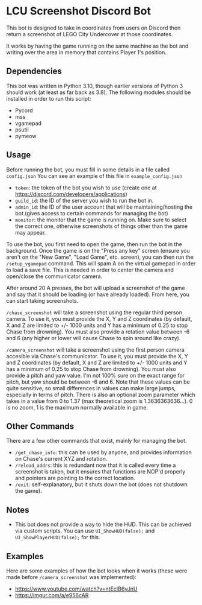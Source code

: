 # LCU Screenshot Discord Bot
This bot is designed to take in coordinates from users on Discord then return a screenshot of LEGO City Undercover at those coordinates.

It works by having the game running on the same machine as the bot and writing over the area in memory that contains Player 1's position.

## Dependencies
This bot was written in Python 3.10, though earlier versions of Python 3 should work (at least as far back as 3.8).
The following modules should be installed in order to run this script:

 - Pycord
 - mss
 - vgamepad
 - psutil
 - pymeow

## Usage
Before running the bot, you must fill in some details in a file called `config.json`
You can see an example of this file in `example_config.json`

 - `token`: the token of the bot you wish to use (create one at https://discord.com/developers/applications)
 - `guild_id`: the ID of the server you wish to run the bot in.
 - `admin_id`: the ID of the user account that will be maintaining/hosting the bot (gives access to certain commands for managing the bot)
 - `monitor`: the monitor that the game is running on. Make sure to select the correct one, otherwise screenshots of things other than the game may appear.

To use the bot, you first need to open the game, then run the bot in the background. Once the game is on the "Press any key" screen (ensure you aren't on the "New Game", "Load Game", etc. screen), you can then run the `/setup_vgamepad` command. This will spam A on the virtual gamepad in order to load a save file. This is needed in order to center the camera and open/close the communicator camera.

After around 20 A presses, the bot will upload a screenshot of the game and say that it should be loading (or have already loaded). From here, you can start taking screenshots.

`/chase_screenshot` will take a screenshot using the regular third person camera.
To use it, you must provide the X, Y and Z coordinates (by default, X and Z are limited to +/- 1000 units and Y has a minimum of 0.25 to stop Chase from drowning).
You must also provide a rotation value between -6 and 6 (any higher or lower will cause Chase to spin around like crazy).

`/camera_screenshot` will take a screenshot using the first person camera accesible via Chase's communicator.
To use it, you must provide the X, Y and Z coordinates (by default, X and Z are limited to +/- 1000 units and Y has a minimum of 0.25 to stop Chase from drowning).
You must also provide a pitch and yaw value. I'm not 100% sure on the exact range for pitch, but yaw should be between -6 and 6. Note that these values can be quite sensitive, so small differences in values can make large jumps, especially in terms of pitch.
There is also an optional zoom parameter which takes in a value from 0 to 1.37 (max theoretical zoom is 1.3636363636...). 0 is no zoom, 1 is the maximum normally available in game.

## Other Commands
There are a few other commands that exist, mainly for managing the bot.

- `/get_chase_info`: this can be used by anyone, and provides information on Chase's current XYZ and rotation.
- `/reload_addrs`: this is redundant now that it is called every time a screenshot is taken, but it ensures that functions are NOP'd properly and pointers are pointing to the correct location.
- `/exit`: self-explanatory, but it shuts down the bot (does not shutdown the game).

## Notes

 - This bot does not provide a way to hide the HUD. This can be achieved via custom scripts. You can use  `UI_ShowHUD(false);` and `UI_ShowPlayerHUD(false);` for this.

## Examples
Here are some examples of how the bot looks when it works (these were made before `/camera_screenshot` was implemented):

 - https://www.youtube.com/watch?v=ntEcIB6yJnU
 - https://imgur.com/a/e956cAR

